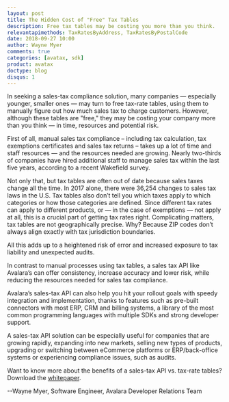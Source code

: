 ```yaml
---
layout: post
title: The Hidden Cost of "Free" Tax Tables
description: Free tax tables may be costing you more than you think.
relevantapimethods: TaxRatesByAddress, TaxRatesByPostalCode
date: 2018-09-27 10:00
author: Wayne Myer
comments: true
categories: [avatax, sdk]
product: avatax
doctype: blog
disqus: 1
---
```


In seeking a sales-tax compliance solution, many companies — especially younger, smaller ones — may turn to  free tax-rate tables, using them to manually figure out how much sales tax to charge customers. However, although these tables are "free," they may be costing your company more than you think — in time, resources and potential risk. 

First of all, manual sales tax compliance – including tax calculation, tax
exemptions certificates and sales tax returns – takes up a lot of time and staff resources — and the resources needed are growing. Nearly two-thirds of companies have hired additional staff to manage sales tax within the last five years, according to a recent Wakefield survey.

Not only that, but tax tables are often out of date because sales taxes change all the time. In 2017 alone, there were 36,254 changes to sales tax laws in the U.S. Tax tables also don’t tell you which taxes apply to which categories or how those categories are defined. Since different tax rates can apply to different products, or — in the case of exemptions — not apply at all, this is a crucial part of getting tax rates right. Complicating matters, tax tables are not geographically precise. Why? Because ZIP codes don’t always align exactly with tax jurisdiction boundaries. 

All this adds up to a heightened risk of error and increased exposure to tax liability and unexpected audits. 

In contrast to manual processes using tax tables, a sales tax API like Avalara’s can offer consistency, increase accuracy and lower risk, while reducing the resources needed for sales tax compliance.

Avalara’s sales-tax API can also help you hit your rollout goals with speedy integration and implementation, thanks to features such as pre-built connectors with most ERP, CRM and billing systems, a library of the most common programming languages with multiple SDKs and strong developer support.

A sales-tax API solution can be especially useful for companies that are growing rapidly, expanding into new markets, selling new types of products, upgrading or switching between eCommerce platforms or ERP/back-office systems or experiencing compliance issues, such as audits.

Want to know more about the benefits of a sales-tax API vs. tax-rate tables? Download the <a href="https://simplify.avalara.com/avatax-api-nf/?CampaignID=7010b0000018wxb" target="_blank">whitepaper</a>.

--Wayne Myer, Software Engineer, Avalara Developer Relations Team
